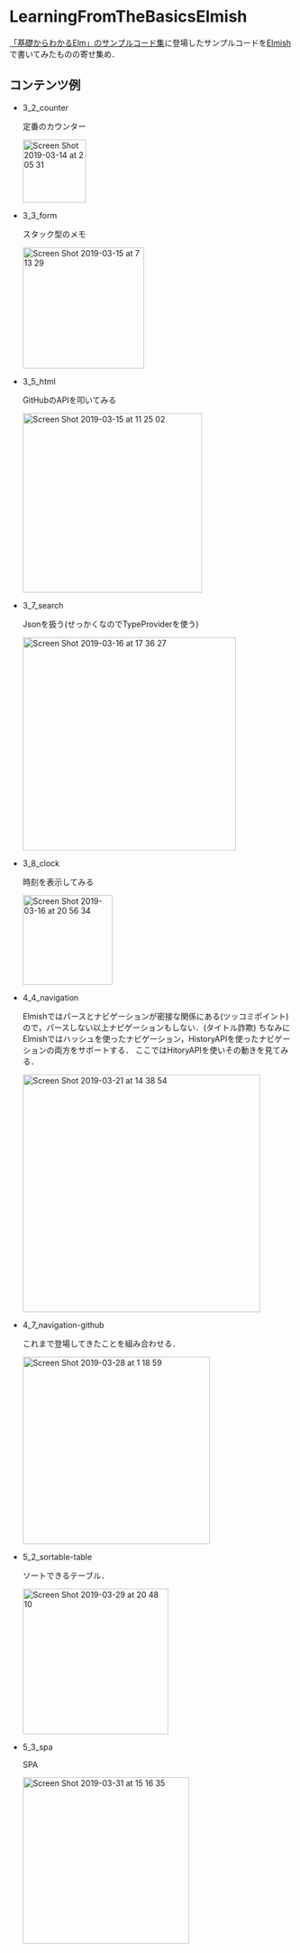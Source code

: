 # LearningFromTheBasicsElmish

[「基礎からわかるElm」のサンプルコード集](https://github.com/jinjor/elm-book)に登場したサンプルコードを[Elmish](https://elmish.github.io/)で書いてみたものの寄せ集め．

## コンテンツ例

- 3_2_counter

    定番のカウンター

    <img width="112" alt="Screen Shot 2019-03-14 at 2 05 31" src="https://user-images.githubusercontent.com/15827817/54299446-41d50500-45fe-11e9-8128-cb5ea00dd01a.png">

- 3_3_form

    スタック型のメモ

    <img width="215" alt="Screen Shot 2019-03-15 at 7 13 29" src="https://user-images.githubusercontent.com/15827817/54395039-f9970f00-46f1-11e9-8917-fe1add850559.png">

- 3_5_html

    GitHubのAPIを叩いてみる

    <img width="318" alt="Screen Shot 2019-03-15 at 11 25 02" src="https://user-images.githubusercontent.com/15827817/54403900-14c74600-4715-11e9-9ce3-8736cff9a3de.png">

- 3_7_search

    Jsonを扱う(せっかくなのでTypeProviderを使う)

    <img width="378" alt="Screen Shot 2019-03-16 at 17 36 27" src="https://user-images.githubusercontent.com/15827817/54472803-10cd1e00-4812-11e9-9061-3f62035c7487.png">

- 3_8_clock

    時刻を表示してみる

    <img width="159" alt="Screen Shot 2019-03-16 at 20 56 34" src="https://user-images.githubusercontent.com/15827817/54474908-441da600-482e-11e9-8826-4e0f42626f1d.png">

- 4_4_navigation

    Elmishではパースとナビゲーションが密接な関係にある(ツッコミポイント)ので，パースしない以上ナビゲーションもしない．(タイトル詐欺)
    ちなみにElmishではハッシュを使ったナビゲーション，HistoryAPIを使ったナビゲーションの両方をサポートする．
    ここではHitoryAPIを使いその動きを見てみる．

    <img width="421" alt="Screen Shot 2019-03-21 at 14 38 54" src="https://user-images.githubusercontent.com/15827817/54735097-5f4e3400-4be7-11e9-82ad-ce1c40293447.png">

- 4_7_navigation-github

    これまで登場してきたことを組み合わせる．

    <img width="332" alt="Screen Shot 2019-03-28 at 1 18 59" src="https://user-images.githubusercontent.com/15827817/55093318-90eb6180-50f7-11e9-8fe2-ad8e1d969e89.png">

- 5_2_sortable-table

    ソートできるテーブル．

    <img width="258" alt="Screen Shot 2019-03-29 at 20 48 10" src="https://user-images.githubusercontent.com/15827817/55230796-315e9480-5264-11e9-8293-befab8aea9f4.png">

- 5_3_spa

    SPA

    <img width="295" alt="Screen Shot 2019-03-31 at 15 16 35" src="https://user-images.githubusercontent.com/15827817/55285500-523ffa80-53c8-11e9-81fb-12b553dea518.png">
